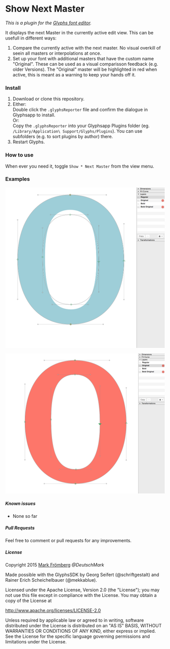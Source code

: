 # Show Next Master

*This is a plugin for the [Glyphs font editor](http://glyphsapp.com/).*  

It displays the next Master in the currently active edit view. This can be usefull in different ways:  
1. Compare the currently active with the next master. No visual overkill of seein all masters or interpolations at once.  
2. Set up your font with additional masters that have the custom name "Original". These can be used as a visual comparisson feedback (e.g. older Versions). The "Original" master will be highlighted in red when active, this is meant as a warning to keep your hands off it.

### Install

1. Download or clone this repository.
2. Either:  
   Double click the `.glyphsReporter` file and confirm the dialogue in Glyphsapp to install.  
   Or:  
   Copy the `.glyphsReporter` into your Glyphsapp Plugins folder (eg. `/Library/Application\ Support/Glyphs/Plugins`). You can use subfolders (e.g. to sort plugins by author) there.
3. Restart Glyphs.

### How to use

When ever you need it, toggle `Show * Next Master` from the view menu.

### Examples

![Show Next Master Demo](https://raw.githubusercontent.com/DeutschMark/Show-Next-Master/master/Screenshots/Show%20Next%20Master%2001.png?raw=true "Show Next Master Demo")

![Show Next Master Demo](https://github.com/DeutschMark/Show-Next-Master/blob/master/Screenshots/Show%20Next%20Master%2002.png?raw=true "Show Next Master Demo")


##### Known issues

- None so far

##### Pull Requests

Feel free to comment or pull requests for any improvements.

##### License

Copyright 2015 [Mark Frömberg](http://www.markfromberg.com/) *@DeutschMark*

Made possible with the GlyphsSDK by Georg Seifert (@schriftgestalt) and Rainer Erich Scheichelbauer (@mekkablue).

Licensed under the Apache License, Version 2.0 (the "License");
you may not use this file except in compliance with the License.
You may obtain a copy of the License at

http://www.apache.org/licenses/LICENSE-2.0

Unless required by applicable law or agreed to in writing, software
distributed under the License is distributed on an "AS IS" BASIS,
WITHOUT WARRANTIES OR CONDITIONS OF ANY KIND, either express or implied.
See the License for the specific language governing permissions and
limitations under the License.
